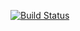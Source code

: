 [![Build Status](https://travis-ci.org/jamesjharper/nFundamental.svg?branch=master)](https://travis-ci.org/jamesjharper/nFundamental)